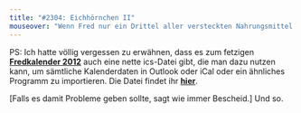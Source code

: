 ```yaml
---
title: "#2304: Eichhörnchen II"
mouseover: "Wenn Fred nur ein Drittel aller versteckten Nahrungsmittel wiederfände, wären das bestimmt lauter angeknabberte Kekse."
---
```


PS: 
Ich hatte völlig vergessen zu erwähnen, dass es zum fetzigen <a href="http://www.fonflatter.de/kalender/" title="Fredkalender 2012"><strong>Fredkalender 2012</strong></a> auch eine nette ics-Datei gibt, die man dazu nutzen kann, um sämtliche Kalenderdaten in Outlook oder iCal oder ein ähnliches Programm zu importieren. Die Datei findet ihr <a href="http://www.fonflatter.de/kalender/" title="Fredkalender 2012"><strong>hier</strong></a>.

[Falls es damit Probleme geben sollte, sagt wie immer Bescheid.]
Und so.

